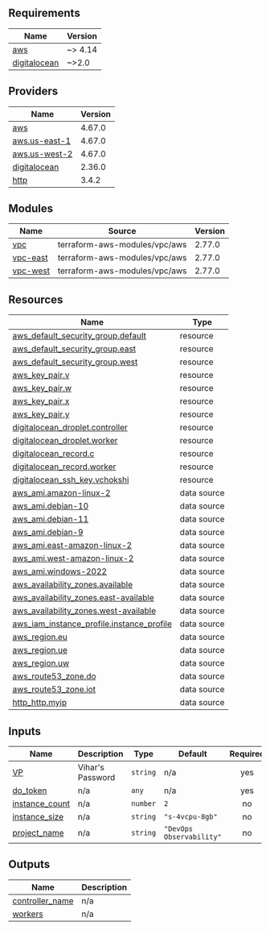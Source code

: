 ## Requirements

| Name | Version |
|------|---------|
| <a name="requirement_aws"></a> [aws](#requirement\_aws) | ~> 4.14 |
| <a name="requirement_digitalocean"></a> [digitalocean](#requirement\_digitalocean) | ~>2.0 |

## Providers

| Name | Version |
|------|---------|
| <a name="provider_aws"></a> [aws](#provider\_aws) | 4.67.0 |
| <a name="provider_aws.us-east-1"></a> [aws.us-east-1](#provider\_aws.us-east-1) | 4.67.0 |
| <a name="provider_aws.us-west-2"></a> [aws.us-west-2](#provider\_aws.us-west-2) | 4.67.0 |
| <a name="provider_digitalocean"></a> [digitalocean](#provider\_digitalocean) | 2.36.0 |
| <a name="provider_http"></a> [http](#provider\_http) | 3.4.2 |

## Modules

| Name | Source | Version |
|------|--------|---------|
| <a name="module_vpc"></a> [vpc](#module\_vpc) | terraform-aws-modules/vpc/aws | 2.77.0 |
| <a name="module_vpc-east"></a> [vpc-east](#module\_vpc-east) | terraform-aws-modules/vpc/aws | 2.77.0 |
| <a name="module_vpc-west"></a> [vpc-west](#module\_vpc-west) | terraform-aws-modules/vpc/aws | 2.77.0 |

## Resources

| Name | Type |
|------|------|
| [aws_default_security_group.default](https://registry.terraform.io/providers/hashicorp/aws/latest/docs/resources/default_security_group) | resource |
| [aws_default_security_group.east](https://registry.terraform.io/providers/hashicorp/aws/latest/docs/resources/default_security_group) | resource |
| [aws_default_security_group.west](https://registry.terraform.io/providers/hashicorp/aws/latest/docs/resources/default_security_group) | resource |
| [aws_key_pair.v](https://registry.terraform.io/providers/hashicorp/aws/latest/docs/resources/key_pair) | resource |
| [aws_key_pair.w](https://registry.terraform.io/providers/hashicorp/aws/latest/docs/resources/key_pair) | resource |
| [aws_key_pair.x](https://registry.terraform.io/providers/hashicorp/aws/latest/docs/resources/key_pair) | resource |
| [aws_key_pair.y](https://registry.terraform.io/providers/hashicorp/aws/latest/docs/resources/key_pair) | resource |
| [digitalocean_droplet.controller](https://registry.terraform.io/providers/digitalocean/digitalocean/latest/docs/resources/droplet) | resource |
| [digitalocean_droplet.worker](https://registry.terraform.io/providers/digitalocean/digitalocean/latest/docs/resources/droplet) | resource |
| [digitalocean_record.c](https://registry.terraform.io/providers/digitalocean/digitalocean/latest/docs/resources/record) | resource |
| [digitalocean_record.worker](https://registry.terraform.io/providers/digitalocean/digitalocean/latest/docs/resources/record) | resource |
| [digitalocean_ssh_key.vchokshi](https://registry.terraform.io/providers/digitalocean/digitalocean/latest/docs/resources/ssh_key) | resource |
| [aws_ami.amazon-linux-2](https://registry.terraform.io/providers/hashicorp/aws/latest/docs/data-sources/ami) | data source |
| [aws_ami.debian-10](https://registry.terraform.io/providers/hashicorp/aws/latest/docs/data-sources/ami) | data source |
| [aws_ami.debian-11](https://registry.terraform.io/providers/hashicorp/aws/latest/docs/data-sources/ami) | data source |
| [aws_ami.debian-9](https://registry.terraform.io/providers/hashicorp/aws/latest/docs/data-sources/ami) | data source |
| [aws_ami.east-amazon-linux-2](https://registry.terraform.io/providers/hashicorp/aws/latest/docs/data-sources/ami) | data source |
| [aws_ami.west-amazon-linux-2](https://registry.terraform.io/providers/hashicorp/aws/latest/docs/data-sources/ami) | data source |
| [aws_ami.windows-2022](https://registry.terraform.io/providers/hashicorp/aws/latest/docs/data-sources/ami) | data source |
| [aws_availability_zones.available](https://registry.terraform.io/providers/hashicorp/aws/latest/docs/data-sources/availability_zones) | data source |
| [aws_availability_zones.east-available](https://registry.terraform.io/providers/hashicorp/aws/latest/docs/data-sources/availability_zones) | data source |
| [aws_availability_zones.west-available](https://registry.terraform.io/providers/hashicorp/aws/latest/docs/data-sources/availability_zones) | data source |
| [aws_iam_instance_profile.instance_profile](https://registry.terraform.io/providers/hashicorp/aws/latest/docs/data-sources/iam_instance_profile) | data source |
| [aws_region.eu](https://registry.terraform.io/providers/hashicorp/aws/latest/docs/data-sources/region) | data source |
| [aws_region.ue](https://registry.terraform.io/providers/hashicorp/aws/latest/docs/data-sources/region) | data source |
| [aws_region.uw](https://registry.terraform.io/providers/hashicorp/aws/latest/docs/data-sources/region) | data source |
| [aws_route53_zone.do](https://registry.terraform.io/providers/hashicorp/aws/latest/docs/data-sources/route53_zone) | data source |
| [aws_route53_zone.iot](https://registry.terraform.io/providers/hashicorp/aws/latest/docs/data-sources/route53_zone) | data source |
| [http_http.myip](https://registry.terraform.io/providers/hashicorp/http/latest/docs/data-sources/http) | data source |

## Inputs

| Name | Description | Type | Default | Required |
|------|-------------|------|---------|:--------:|
| <a name="input_VP"></a> [VP](#input\_VP) | Vihar's Password | `string` | n/a | yes |
| <a name="input_do_token"></a> [do\_token](#input\_do\_token) | n/a | `any` | n/a | yes |
| <a name="input_instance_count"></a> [instance\_count](#input\_instance\_count) | n/a | `number` | `2` | no |
| <a name="input_instance_size"></a> [instance\_size](#input\_instance\_size) | n/a | `string` | `"s-4vcpu-8gb"` | no |
| <a name="input_project_name"></a> [project\_name](#input\_project\_name) | n/a | `string` | `"DevOps Observability"` | no |

## Outputs

| Name | Description |
|------|-------------|
| <a name="output_controller_name"></a> [controller\_name](#output\_controller\_name) | n/a |
| <a name="output_workers"></a> [workers](#output\_workers) | n/a |
